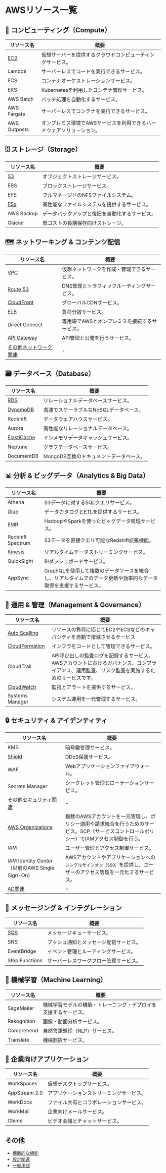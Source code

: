 # AWSリソース一覧

## 💾 コンピューティング（Compute）

| リソース名 | 概要 |
| -------------- | --------------------------------------------------------------- |
| [EC2](./EC2.md) | 仮想サーバーを提供するクラウドコンピューティングサービス。 |
| Lambda | サーバーレスでコードを実行できるサービス。 |
| ECS | コンテナオーケストレーションサービス。 |
| EKS | Kubernetesを利用したコンテナ管理サービス。 |
| AWS Batch | バッチ処理を自動化するサービス。 |
| AWS Fargate | サーバーレスでコンテナを実行できるサービス。 |
| AWS Outposts | オンプレミス環境でAWSサービスを利用できるハードウェアソリューション。 |

## 🗄️ ストレージ（Storage）

| リソース名 | 概要 |
| -------------- | --------------------------------------------------------------- |
| [S3](./S3.md) | オブジェクトストレージサービス。 |
| EBS | ブロックストレージサービス。 |
| EFS | フルマネージドのNFSファイルシステム。 |
| [FSx](./FSx.md) | 高性能なファイルシステムを提供するサービス。 |
| AWS Backup | データバックアップと復旧を自動化するサービス。 |
| Glacier | 低コストの長期保存向けストレージ。 |

## 🗺️ ネットワーキング & コンテンツ配信

| リソース名 | 概要 |
| -------------- | --------------------------------------------------------------- |
| [VPC](./VPC.md) | 仮想ネットワークを作成・管理できるサービス。 |
| [Route 53](./Route53.md) | DNS管理とトラフィックルーティングサービス。 |
| [CloudFront](./CloudFront.md) | グローバルCDNサービス。 |
| [ELB](./ELB.md) | 負荷分散サービス。 |
| Direct Connect | 専用線でAWSとオンプレミスを接続するサービス。 |
| [API Gateway](./API%20Gateway.md) | API管理と公開を行うサービス。 |
| [その他ネットワーク関連](./その他ネットワーク関連.md) | - |

## 🗃️ データベース（Database）

| リソース名 | 概要 |
| --------------- | --------------------------------------------------------------- |
| [RDS](./RDS.md) | リレーショナルデータベースサービス。 |
| [DynamoDB](./DynamoDB.md) | 高速でスケーラブルなNoSQLデータベース。 |
| Redshift | データウェアハウスサービス。 |
| Aurora | 高性能なリレーショナルデータベース。 |
| [ElastiCache](./ElastiCache.md) | インメモリデータキャッシュサービス。 |
| Neptune | グラフデータベースサービス。 |
| DocumentDB | MongoDB互換のドキュメントデータベース。 |

## 📊 分析 & ビッグデータ（Analytics & Big Data）

| リソース名 | 概要 |
| ----------------- | --------------------------------------------------------------- |
| Athena | S3データに対するSQLクエリサービス。 |
| [Glue](./Glue.md) | データカタログとETLを提供するサービス。 |
| EMR | HadoopやSparkを使ったビッグデータ処理サービス。 |
| Redshift Spectrum | S3データを直接クエリ可能なRedshift拡張機能。 |
| [Kinesis](./Kinesis.md) | リアルタイムデータストリーミングサービス。 |
| QuickSight | BIダッシュボードサービス。 |
| AppSync | GraphQLを使用して複数のデータソースを統合し、リアルタイムでのデータ更新や効率的なデータ取得を支援するサービス。 |

## 🔧 運用 & 管理（Management & Governance）

| リソース名 | 概要 |
| ----------------- | --------------------------------------------------------------- |
| [Auto Scalling](./Auto%20Scalling.md) | リソースの負荷に応じてEC2やECSなどのキャパシティを自動で増減させるサービス |
| [CloudFormation](./CloudFormation.md) | インフラをコードとして管理できるサービス。 |
| CloudTrail | API呼び出しの監査ログを記録するサービス。<br>AWSアカウントにおけるガバナンス、コンプライアンス、運用監査、リスク監査を実施するためのサービスです。 |
| [CloudWatch](./CloudWatch.md) | 監視とアラートを提供するサービス。 |
| Systems Manager | システム運用を一元管理するサービス。 |

## 🔒 セキュリティ & アイデンティティ

| リソース名 | 概要 |
| -------------------- | --------------------------------------------------------------- |
| KMS | 暗号鍵管理サービス。 |
| [Shield](./Shield.md) | DDoS保護サービス。 |
| WAF | Webアプリケーションファイアウォール。 |
| Secrets Manager | シークレット管理とローテーションサービス。 |
| [その他セキュリティ関連](./セキュリティ.md) | - |
| [AWS Organizations](./Organizations.md) | 複数のAWSアカウントを一元管理し、ポリシー適用や請求統合を行うためのサービス。SCP（サービスコントロールポリシー）でIAMアクセス制御を行う。 |
| [IAM](./IAM.md) | ユーザー管理とアクセス制御サービス。 |
| IAM Identity Center （以前のAWS Single Sign-On） | AWSアカウントやアプリケーションへの`シングルサインオン（SSO）`を提供し、ユーザーのアクセス管理を一元化するサービス。 |
| [AD関連](./AD関連.md) | - |

## 📨 メッセージング & インテグレーション

| リソース名 | 概要 |
| ------------- | --------------------------------------------------------------- |
| [SQS](./SQS.md) | メッセージキューサービス。 |
| SNS | プッシュ通知とメッセージ配信サービス。 |
| EventBridge | イベント管理とルーティングサービス。 |
| Step Functions | サーバーレスワークフロー管理サービス。 |

## 🧠 機械学習（Machine Learning）

| リソース名 | 概要 |
| ------------ | --------------------------------------------------------------- |
| SageMaker | 機械学習モデルの構築・トレーニング・デプロイを支援するサービス。 |
| Rekognition | 画像・動画分析サービス。 |
| Comprehend | 自然言語処理（NLP）サービス。 |
| Translate | 機械翻訳サービス。 |

## 🏢 企業向けアプリケーション

| リソース名 | 概要 |
| --------------- | --------------------------------------------------------------- |
| WorkSpaces | 仮想デスクトップサービス。 |
| AppStream 2.0 | アプリケーションストリーミングサービス。 |
| WorkDocs | ファイル共有とコラボレーションサービス。 |
| WorkMail | 企業向けメールサービス。 |
| Chime | ビデオ会議とチャットサービス。 |

## その他

- [横断的な機能](./横断的な機能.md)
- [設定関連](./設定関連.md)
- [一般用語](./用語.md)

